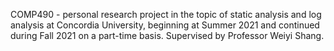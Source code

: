 COMP490 - personal research project in the topic of static analysis and log analysis at Concordia University, beginning at Summer 2021 and continued during Fall 2021 on a part-time basis. Supervised by Professor Weiyi Shang.
